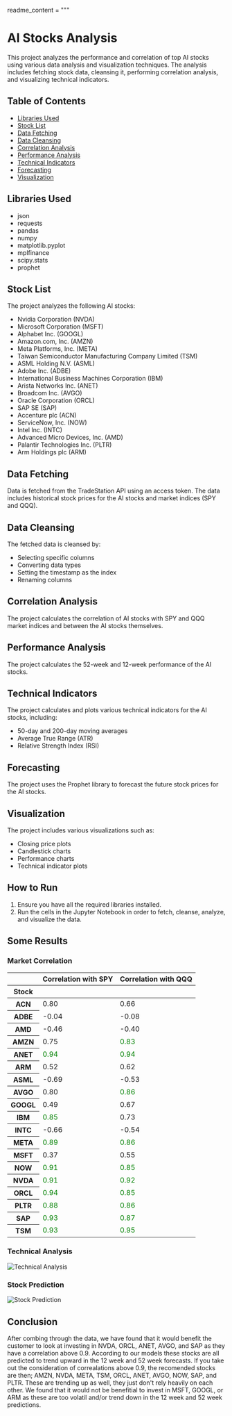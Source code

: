 readme_content = """
# AI Stocks Analysis

This project analyzes the performance and correlation of top AI stocks using various data analysis and visualization techniques. The analysis includes fetching stock data, cleansing it, performing correlation analysis, and visualizing technical indicators.

## Table of Contents
- [Libraries Used](#libraries-used)
- [Stock List](#stock-list)
- [Data Fetching](#data-fetching)
- [Data Cleansing](#data-cleansing)
- [Correlation Analysis](#correlation-analysis)
- [Performance Analysis](#performance-analysis)
- [Technical Indicators](#technical-indicators)
- [Forecasting](#forecasting)
- [Visualization](#visualization)

## Libraries Used
- json
- requests
- pandas
- numpy
- matplotlib.pyplot
- mplfinance
- scipy.stats
- prophet

## Stock List
The project analyzes the following AI stocks:
- Nvidia Corporation (NVDA)
- Microsoft Corporation (MSFT)
- Alphabet Inc. (GOOGL)
- Amazon.com, Inc. (AMZN)
- Meta Platforms, Inc. (META)
- Taiwan Semiconductor Manufacturing Company Limited (TSM)
- ASML Holding N.V. (ASML)
- Adobe Inc. (ADBE)
- International Business Machines Corporation (IBM)
- Arista Networks Inc. (ANET)
- Broadcom Inc. (AVGO)
- Oracle Corporation (ORCL)
- SAP SE (SAP)
- Accenture plc (ACN)
- ServiceNow, Inc. (NOW)
- Intel Inc. (INTC)
- Advanced Micro Devices, Inc. (AMD)
- Palantir Technologies Inc. (PLTR)
- Arm Holdings plc (ARM)

## Data Fetching
Data is fetched from the TradeStation API using an access token. The data includes historical stock prices for the AI stocks and market indices (SPY and QQQ).

## Data Cleansing
The fetched data is cleansed by:
- Selecting specific columns
- Converting data types
- Setting the timestamp as the index
- Renaming columns

## Correlation Analysis
The project calculates the correlation of AI stocks with SPY and QQQ market indices and between the AI stocks themselves.

## Performance Analysis
The project calculates the 52-week and 12-week performance of the AI stocks.

## Technical Indicators
The project calculates and plots various technical indicators for the AI stocks, including:
- 50-day and 200-day moving averages
- Average True Range (ATR)
- Relative Strength Index (RSI)

## Forecasting
The project uses the Prophet library to forecast the future stock prices for the AI stocks.

## Visualization
The project includes various visualizations such as:
- Closing price plots
- Candlestick charts
- Performance charts
- Technical indicator plots

## How to Run
1. Ensure you have all the required libraries installed.
2. Run the cells in the Jupyter Notebook in order to fetch, cleanse, analyze, and visualize the data.

## Some Results

### Market Correlation
<style type="text/css">
#T_844f4_row3_col1, #T_844f4_row4_col0, #T_844f4_row4_col1, #T_844f4_row7_col1, #T_844f4_row9_col0, #T_844f4_row11_col0, #T_844f4_row11_col1, #T_844f4_row13_col0, #T_844f4_row13_col1, #T_844f4_row14_col0, #T_844f4_row14_col1, #T_844f4_row15_col0, #T_844f4_row15_col1, #T_844f4_row16_col0, #T_844f4_row16_col1, #T_844f4_row17_col0, #T_844f4_row17_col1, #T_844f4_row18_col0, #T_844f4_row18_col1 {
  color: green;
}
</style>
<table id="T_844f4">
  <thead>
    <tr>
      <th class="blank level0" >&nbsp;</th>
      <th id="T_844f4_level0_col0" class="col_heading level0 col0" >Correlation with SPY</th>
      <th id="T_844f4_level0_col1" class="col_heading level0 col1" >Correlation with QQQ</th>
    </tr>
    <tr>
      <th class="index_name level0" >Stock</th>
      <th class="blank col0" >&nbsp;</th>
      <th class="blank col1" >&nbsp;</th>
    </tr>
  </thead>
  <tbody>
    <tr>
      <th id="T_844f4_level0_row0" class="row_heading level0 row0" >ACN</th>
      <td id="T_844f4_row0_col0" class="data row0 col0" >0.80</td>
      <td id="T_844f4_row0_col1" class="data row0 col1" >0.66</td>
    </tr>
    <tr>
      <th id="T_844f4_level0_row1" class="row_heading level0 row1" >ADBE</th>
      <td id="T_844f4_row1_col0" class="data row1 col0" >-0.04</td>
      <td id="T_844f4_row1_col1" class="data row1 col1" >-0.08</td>
    </tr>
    <tr>
      <th id="T_844f4_level0_row2" class="row_heading level0 row2" >AMD</th>
      <td id="T_844f4_row2_col0" class="data row2 col0" >-0.46</td>
      <td id="T_844f4_row2_col1" class="data row2 col1" >-0.40</td>
    </tr>
    <tr>
      <th id="T_844f4_level0_row3" class="row_heading level0 row3" >AMZN</th>
      <td id="T_844f4_row3_col0" class="data row3 col0" >0.75</td>
      <td id="T_844f4_row3_col1" class="data row3 col1" >0.83</td>
    </tr>
    <tr>
      <th id="T_844f4_level0_row4" class="row_heading level0 row4" >ANET</th>
      <td id="T_844f4_row4_col0" class="data row4 col0" >0.94</td>
      <td id="T_844f4_row4_col1" class="data row4 col1" >0.94</td>
    </tr>
    <tr>
      <th id="T_844f4_level0_row5" class="row_heading level0 row5" >ARM</th>
      <td id="T_844f4_row5_col0" class="data row5 col0" >0.52</td>
      <td id="T_844f4_row5_col1" class="data row5 col1" >0.62</td>
    </tr>
    <tr>
      <th id="T_844f4_level0_row6" class="row_heading level0 row6" >ASML</th>
      <td id="T_844f4_row6_col0" class="data row6 col0" >-0.69</td>
      <td id="T_844f4_row6_col1" class="data row6 col1" >-0.53</td>
    </tr>
    <tr>
      <th id="T_844f4_level0_row7" class="row_heading level0 row7" >AVGO</th>
      <td id="T_844f4_row7_col0" class="data row7 col0" >0.80</td>
      <td id="T_844f4_row7_col1" class="data row7 col1" >0.86</td>
    </tr>
    <tr>
      <th id="T_844f4_level0_row8" class="row_heading level0 row8" >GOOGL</th>
      <td id="T_844f4_row8_col0" class="data row8 col0" >0.49</td>
      <td id="T_844f4_row8_col1" class="data row8 col1" >0.67</td>
    </tr>
    <tr>
      <th id="T_844f4_level0_row9" class="row_heading level0 row9" >IBM</th>
      <td id="T_844f4_row9_col0" class="data row9 col0" >0.85</td>
      <td id="T_844f4_row9_col1" class="data row9 col1" >0.73</td>
    </tr>
    <tr>
      <th id="T_844f4_level0_row10" class="row_heading level0 row10" >INTC</th>
      <td id="T_844f4_row10_col0" class="data row10 col0" >-0.66</td>
      <td id="T_844f4_row10_col1" class="data row10 col1" >-0.54</td>
    </tr>
    <tr>
      <th id="T_844f4_level0_row11" class="row_heading level0 row11" >META</th>
      <td id="T_844f4_row11_col0" class="data row11 col0" >0.89</td>
      <td id="T_844f4_row11_col1" class="data row11 col1" >0.86</td>
    </tr>
    <tr>
      <th id="T_844f4_level0_row12" class="row_heading level0 row12" >MSFT</th>
      <td id="T_844f4_row12_col0" class="data row12 col0" >0.37</td>
      <td id="T_844f4_row12_col1" class="data row12 col1" >0.55</td>
    </tr>
    <tr>
      <th id="T_844f4_level0_row13" class="row_heading level0 row13" >NOW</th>
      <td id="T_844f4_row13_col0" class="data row13 col0" >0.91</td>
      <td id="T_844f4_row13_col1" class="data row13 col1" >0.85</td>
    </tr>
    <tr>
      <th id="T_844f4_level0_row14" class="row_heading level0 row14" >NVDA</th>
      <td id="T_844f4_row14_col0" class="data row14 col0" >0.91</td>
      <td id="T_844f4_row14_col1" class="data row14 col1" >0.92</td>
    </tr>
    <tr>
      <th id="T_844f4_level0_row15" class="row_heading level0 row15" >ORCL</th>
      <td id="T_844f4_row15_col0" class="data row15 col0" >0.94</td>
      <td id="T_844f4_row15_col1" class="data row15 col1" >0.85</td>
    </tr>
    <tr>
      <th id="T_844f4_level0_row16" class="row_heading level0 row16" >PLTR</th>
      <td id="T_844f4_row16_col0" class="data row16 col0" >0.88</td>
      <td id="T_844f4_row16_col1" class="data row16 col1" >0.86</td>
    </tr>
    <tr>
      <th id="T_844f4_level0_row17" class="row_heading level0 row17" >SAP</th>
      <td id="T_844f4_row17_col0" class="data row17 col0" >0.93</td>
      <td id="T_844f4_row17_col1" class="data row17 col1" >0.87</td>
    </tr>
    <tr>
      <th id="T_844f4_level0_row18" class="row_heading level0 row18" >TSM</th>
      <td id="T_844f4_row18_col0" class="data row18 col0" >0.93</td>
      <td id="T_844f4_row18_col1" class="data row18 col1" >0.95</td>
    </tr>
  </tbody>
</table>

### Technical Analysis
![Technical Analysis](./Results/technical_analysis.png)

### Stock Prediction
![Stock Prediction](./Results/stock_prediction.png)



## Conclusion 
After combing through the data, we have found that it would benefit the customer to look at investing in NVDA, ORCL, ANET, AVGO, and SAP as they have a correlation above 0.9. According to our models these stocks are all predicted to trend upward in the 12 week and 52 week forecasts. 
If you take out the consideration of correalations above 0.9, the recomended stocks are then; AMZN, NVDA, META, TSM, ORCL, ANET, AVGO, NOW, SAP, and PLTR. These are trending up as well, they just don't rely heavily on each other. 
We found that it would not be benefitial to invest in MSFT, GOOGL, or ARM as these are too volatil and/or trend down in the 12 week and 52 week predictions. 
